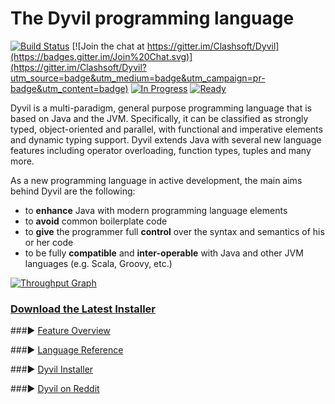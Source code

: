 The Dyvil programming language
==============================

[![Build Status](https://drone.io/github.com/Dyvil/Dyvil/status.png)](https://drone.io/github.com/Dyvil/Dyvil/latest)
[![Join the chat at https://gitter.im/Clashsoft/Dyvil](https://badges.gitter.im/Join%20Chat.svg)](https://gitter.im/Clashsoft/Dyvil?utm_source=badge&utm_medium=badge&utm_campaign=pr-badge&utm_content=badge)
[![In Progress](https://badge.waffle.io/Dyvil/Dyvil.svg?label=In%20Progress&title=In%20Progress)](http://waffle.io/Dyvil/Dyvil)
[![Ready](https://badge.waffle.io/Dyvil/Dyvil.svg?label=ready&title=Ready)](http://waffle.io/Dyvil/Dyvil)

Dyvil is a multi-paradigm, general purpose programming language that is based on Java and the JVM.
Specifically, it can be classified as strongly typed, object-oriented and parallel, with functional and imperative elements and dynamic typing support.
Dyvil extends Java with several new language features including operator overloading, function types, tuples and many more.

As a new programming language in active development, the main aims behind Dyvil are the following:

- to **enhance** Java with modern programming language elements
- to **avoid** common boilerplate code
- to **give** the programmer full **control** over the syntax and semantics of his or her code
- to be fully **compatible** and **inter-operable** with Java and other JVM languages (e.g. Scala, Groovy, etc.)

[![Throughput Graph](https://graphs.waffle.io/Dyvil/Dyvil/throughput.svg)](https://waffle.io/Dyvil/Dyvil/metrics)

### [Download the Latest Installer](https://github.com/Dyvil/Dyvil-Installer/releases)

###▶ [Feature Overview](https://github.com/Dyvil/Dyvil/wiki/Language-Features)

###▶ [Language Reference](https://dyvil.gitbooks.io/dyvil-language-reference/content/)

###▶ [Dyvil Installer](https://github.com/Dyvil/Dyvil-Installer)

###▶ [Dyvil on Reddit](https://www.reddit.com/r/Dyvil/)
